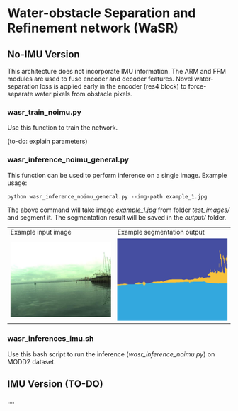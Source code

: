 # Water-obstacle Separation and Refinement network (WaSR)

## No-IMU Version 
This architecture does not incorporate IMU information. The ARM and FFM modules are used to fuse encoder and decoder features.
Novel water-separation loss is applied early in the encoder (res4 block) to force-separate water pixels from obstacle pixels.

### wasr_train_noimu.py
Use this function to train the network.

(to-do: explain parameters)

### wasr_inference_noimu_general.py
This function can be used to perform inference on a single image. Example usage:
```
python wasr_inference_noimu_general.py --img-path example_1.jpg
```
The above command will take image <i>example_1.jpg</i> from folder <i>test_images/</i> and segment it. The segmentation result will be saved in the <i>output/</i> folder.
<table>
<tr>
 <td>Example input image</td> <td>Example segmentation output</td>
</tr>
<tr>
 <td><img src="test_images/example_1.jpg"></td> <td><img src="output/output_mask_1.png"></td>
</tr>
</table>

### wasr_inferences_imu.sh
Use this bash script to run the inference (<i>wasr_inference_noimu.py</i>) on MODD2 dataset.

## IMU Version (TO-DO)
....

